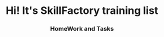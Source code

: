 <h1 align="center">Hi! It's SkillFactory training list</a> 
<h3 align="center">HomeWork and Tasks</h3>